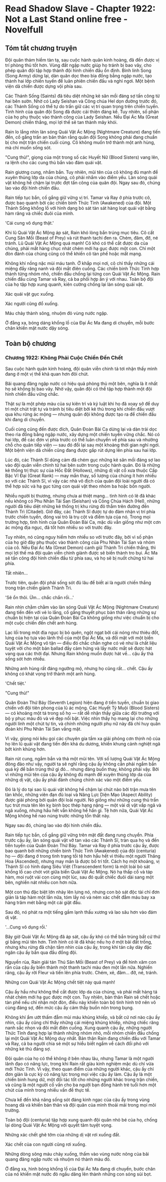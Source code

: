 # Read Shadow Slave - Chapter 1922: Not a Last Stand online free - Novelfull

## Tóm tắt chương truyện

Đội quân thám hiểm tàn tạ, sau cuộc hành quân kinh hoàng, đã đến được vị trí phòng thủ tốt hơn. Vùng đất ngập nước giúp họ tránh bị bao vây, cho phép quân đội tập hợp thành đội hình chiến đấu ổn định. Binh lính Song (Song Army) dừng lại, dàn quân dọc theo bìa đồng bằng ngập nước, tạo thành hai lớp chiến tuyến để luân phiên chiến đấu và nghỉ ngơi. Một bệnh viện dã chiến được dựng vội phía sau.

Các Thánh Sống (Saints) đã tiêu diệt những kẻ săn mồi đáng sợ tấn công từ hai bên sườn. Nhờ có Lady Seishan và Công chúa Hel dọn đường trước đó, các Thánh Sống có thể tự do trấn giữ các vị trí quan trọng trên chiến tuyến. Tình hình của quân đội Song đã được cải thiện đáng kể. Tuy nhiên, số phận của họ phụ thuộc vào thành công của Lady Seishan. Nếu Đại Ác Ma (Great Demon) chiến thắng, mọi lợi thế sẽ tan thành mây khói.

Rain lo lắng nhìn làn sóng Quái Vật Ác Mộng (Nightmare Creature) đang tiến đến, cố gắng trấn an bản thân rằng quân đội Song không phải đang chuẩn bị cho một trận chiến cuối cùng. Cô không muốn trở thành một anh hùng, mà chỉ muốn sống sót.

"Cung thủ!", giọng của một trong số các Huyết Nữ (Blood Sisters) vang lên, ra lệnh cho các cung thủ bắn vào đám quái vật.

Rain giương cung, nhắm bắn. Tuy nhiên, mũi tên của cô không đủ mạnh để xuyên thủng lớp da của chúng, cô phải nhắm vào điểm yếu. Làn sóng quái vật không hề chậm lại trước đợt tấn công của quân đội. Ngay sau đó, chúng lao vào đội hình chiến đấu.

Rain tiếp tục bắn, cố gắng giữ vững vị trí. Tamar và Ray ở phía trước cô, được bao quanh bởi các chiến binh Thức Tỉnh (Awakened) của đội. Một Thánh Sống khổng lồ với hình dạng bò sát tàn sát hàng loạt quái vật bằng hàm răng và chiếc đuôi của mình.

'Cái cung vô dụng thật.'

Khi lũ Quái Vật Ác Mộng áp sát, Rain khó lòng bắn trúng mục tiêu. Cô cất Cung Săn Mồi (Beast of Prey) và rút thanh tachi đen ra. Chém, đâm, đỡ, né tránh. Lũ Quái Vật Ác Mộng quá mạnh! Cô khó có thể cắt được da của chúng, phải mất hàng chục nhát chém mới hạ gục được một con. Chỉ một đòn đánh của chúng cũng có thể khiến cô tàn phế hoặc mất mạng.

Không khí nồng nặc mùi máu tanh. Ở khắp mọi nơi, cô chỉ thấy những cái miệng đầy răng nanh và đôi mắt điên cuồng. Các chiến binh Thức Tỉnh hợp thành từng nhóm nhỏ, chiến đấu chống lại từng con Quái Vật Ác Mộng. Rain chiến đấu cùng Tamar và Ray, cả ba phối hợp ăn ý với nhau. Toàn bộ đội của họ tập hợp xung quanh, kiên cường chống lại làn sóng quái vật.

Xác quái vật gục xuống.

Xác người cũng đổ xuống.

Máu chảy thành sông, nhuộm đỏ vùng nước ngập.

Ở đằng xa, bóng dáng khổng lồ của Đại Ác Ma đang di chuyển, mỗi bước chân khiến mặt nước dậy sóng.

## Toàn bộ chương

### Chương 1922: Không Phải Cuộc Chiến Đến Chết

Sau cuộc hành quân kinh hoàng, đội quân viễn chinh tả tơi nhận thấy mình đang ở một vị thế khả quan hơn đôi chút.

Bãi quang đãng ngập nước có hiệu quả phòng thủ một bên, nghĩa là ít nhất họ sẽ không bị bao vây. Nhờ vậy, quân đội có thể tập hợp thành một đội hình chiến đấu vững chắc.

Thật sự là một phép màu của sự kiên trì và kỷ luật khi họ đã xoay sở để duy trì một chút trật tự và tránh bị tiêu diệt bởi kẻ thù trong khi chiến đấu vượt qua khu rừng ác mộng — nhưng quân đội không được tạo ra để chiến đấu khi đang di chuyển.

Cuối cùng cũng đến được đích, Quân Đoàn Bài Ca dừng lại và dàn trải dọc theo rìa đồng bằng ngập nước, xây dựng một chiến tuyến vững chắc. Nó có hai lớp, để các đơn vị phía trước có thể luân chuyển về phía sau và nhường chỗ cho quân tiếp viện — sau đó đổi lại sau một khoảng thời gian nghỉ ngơi. Một bệnh viện dã chiến cũng đang được gấp rút dựng lên phía sau hai lớp.

Lúc đó, các Thánh Sĩ dũng cảm đã chém gục những kẻ săn mồi đáng sợ lao vào đội quân viễn chinh từ hai bên sườn trong cuộc hành quân. Đó là những kẻ thống trị thực sự của Hốc Đất (Hollows), những dị vật cổ xưa thuộc Cấp Bậc Vĩ Đại (Great Rank) — may mắn thay, số lượng của chúng ít hơn nhiều so với các Thánh Sĩ, vì vậy các nhà vô địch của quân đội loài người đã có thể hợp sức và hạ gục từng con quái vật theo nhóm ba hoặc bốn người.

Nhiều người bị thương, nhưng chưa ai thiệt mạng... tình hình có lẽ đã khác nếu không có Phu Nhân Tái San (Seishan) và Công Chúa Hách (Hel), những người đã tiêu diệt những kẻ thống trị khu rừng đỏ thẫm trên đường đến Thành Trì (Citadel). Giờ đây, các Thánh Sĩ được tự do đảm nhận vị trí phía trước chiến tuyến, đóng vai trò là trụ cột và điểm tựa của nó. Trong mọi trường hợp, tình hình của Quân Đoàn Bài Ca, mặc dù vẫn giống như một cơn ác mộng địa ngục, đã tốt hơn nhiều so với trước đây.

Tuy nhiên, nó cũng nguy hiểm hơn nhiều so với trước đây, bởi vì số phận của họ giờ đây phụ thuộc vào thành công của Phu Nhân Tái San và nhóm của cô. Nếu Đại Ác Ma (Great Demon) canh giữ Thành Trì chiến thắng, thì mọi lợi thế mà đội quân viễn chinh giành được sẽ biến thành tro bụi. Ác Ma sẽ tấn công đội hình chiến đấu từ phía sau, và họ sẽ bị nuốt chửng từ hai phía.

Tất nhiên...

Trước tiên, quân đội phải sống sót đủ lâu để biết ai là người chiến thắng trong trận chiến giành Thành Trì.

'Sẽ ổn thôi. Ừm... chắc chắn rồi...'

Rain nhìn chằm chằm vào làn sóng Quái Vật Ác Mộng (Nightmare Creature) đang tiến đến với vẻ lo lắng, cố gắng thuyết phục bản thân rằng những sự chuẩn bị hiện tại của Quân Đoàn Bài Ca không giống như việc chuẩn bị cho một cuộc chiến đến chết anh hùng.

Lạc lối trong một địa ngục bị bỏ quên, ngột ngạt bởi cái nóng như thiêu đốt, lưng của họ tựa vào lãnh thổ của một Đại Ác Ma, và đối mặt với một biển Quái Vật Ác Mộng vô tận — điều đó chắc chắn nghe có vẻ như là chất liệu tuyệt vời cho một bản ballad đầy cảm hứng và lấy nước mắt sẽ được hát vang qua các thời đại. Nhưng Rain không muốn được hát về... cậu ấy thà sống sót hơn nhiều.

Những anh hùng rất đáng ngưỡng mộ, nhưng họ cũng rất... chết. Cậu ấy không có khát vọng trở thành một anh hùng.

'Chết tiệt.'

"Cung thủ!"

Quân Đoàn Thứ Bảy (Seventh Legion) hiện đang ở tiền tuyến, chuẩn bị giao chiến với đội tiên phong của lũ ác mộng. Các Huyết Tỷ Muội (Blood Sisters) — có khoảng một tá trong số họ — rất dễ nhận thấy giữa các đội trưởng với bộ y phục màu đỏ và vẻ đẹp nổi bật. Việc nhìn thấy họ mang lại cho những người lính một chút tự tin, và chính những người phụ nữ này đã chỉ huy quân đoàn khi Phu Nhân Tái San vắng mặt.

Vì vậy, giọng nói kêu gọi các chuyên gia tầm xa giải phóng cơn thịnh nộ của họ lên lũ quái vật đang tiến đến khá du dương, khiến khung cảnh nghiệt ngã bớt kinh khủng hơn.

Rain rút cung, ngắm bắn và thả một mũi tên. Với số lượng Quái Vật Ác Mộng đông đảo như vậy, người ta sẽ nghĩ rằng cậu ấy không cần phải ngắm bắn quá kỹ để bắn trúng thứ gì đó... nhưng đáng buồn thay, không phải vậy. Bởi vì những mũi tên của cậu ấy không đủ mạnh để xuyên thủng lớp da của những dị vật, cậu ấy phải đánh chúng chính xác vào một điểm yếu.

Đó là lý do tại sao lũ quái vật không hề chậm lại chút nào bởi trận mưa tên tàn khốc, những viên đạn đủ loại và Năng Lực Diện Mạo (Aspect Ability) được giải phóng bởi quân đội loài người. Nó giống như những cung thủ trần tục trút mưa tên lên kỵ binh bọc thép hạng nặng — một vài dị vật vấp ngã và ngã xuống, nhưng hầu hết vẫn không hề hấn gì. Tệ hơn nữa, Quái Vật Ác Mộng không hề nao núng trước những tổn thất này.

Ngay sau đó, chúng lao vào đội hình chiến đấu.

Rain tiếp tục bắn, cố gắng giữ vững trên mặt đất đang rung chuyển. Phía trước cậu ấy, làn sóng quái vật vỡ tan vào các Thánh Sĩ, tràn qua họ và đến tiền tuyến của Quân Đoàn Thứ Bảy. Tamar và Ray ở phía trước cậu ấy, được bao quanh bởi những chiến binh Thức Tỉnh (Awakened) của đội (centuria) họ — đội đang ở trong tình trạng tồi tệ hơn hầu hết vì thiếu một người Thăng Hoa (Ascended), nhưng may mắn là được bố trí tốt. Cách họ một khoảng, vị Thánh Sĩ có hình dạng Siêu Việt (Transcendent form) là một loài bò sát khổng lồ cao chót vót giữa biển Quái Vật Ác Mộng. Nó hạ thấp cổ và táp hàm, moi ruột vài con cùng một lúc, sau đó quất chiếc đuôi dài sang một bên, nghiền nát nhiều con hơn nữa.

Một con thú đặc biệt lớn nhảy lên lưng nó, nhưng con bò sát độc tài chỉ đơn giản là táp hàm một lần nữa, tóm lấy nó và ném xác chết đẫm máu bay xa hàng trăm mét bằng một cái giật đầu.

Sau đó, nó phát ra một tiếng gầm lạnh thấu xương và lao sâu hơn vào đám dị vật.

'...Cung vô dụng rồi.'

Bây giờ Quái Vật Ác Mộng đã áp sát, cậu ấy khó có thể bắn trúng bất cứ thứ gì bằng mũi tên hơn. Tình hình có lẽ đã khác nếu họ ở một bãi đất trống, nhưng khu rừng đã chặn tầm nhìn của cậu ấy, trong khi tán cây dày đặc ngăn cậu ấy bắn qua đầu đồng đội.

Nguyền rủa, Rain giải tán Thú Săn Mồi (Beast of Prey) và để hình xăm con rắn của cậu ấy biến thành một thanh tachi màu đen một lần nữa. Nghiến răng, cậu ấy rời Fleur và tiến lên phía trước. Chém, xẻ, đâm... đỡ, né, tránh.

Những con Quái Vật Ác Mộng chết tiệt này quá mạnh!

Cậu ấy hầu như không thể cắt được lớp da của chúng, và phải mất hàng tá nhát chém mới hạ gục được một con. Tuy nhiên, bản thân Rain sẽ chết hoặc tàn phế nếu chỉ nhận một đòn, điều này khiến toàn bộ tình hình trở nên vô cùng đáng sợ, đến mức cậu ấy cảm thấy buồn nôn trong bụng.

Không khí ẩm ướt thấm đẫm mùi máu khủng khiếp, và bất cứ nơi nào cậu ấy nhìn, cậu ấy cũng chỉ thấy những cái miệng khủng khiếp, những chiếc răng nanh sắc nhọn và đôi mắt điên cuồng. Xung quanh cậu ấy, những người Thức Tỉnh đang hợp lại thành những nhóm nhỏ, mỗi nhóm chiến đấu chống lại một Quái Vật Ác Mộng duy nhất. Bản thân Rain đang chiến đấu với Tamar và Ray, cả ba người chia sẻ một sự hiểu biết ngầm về cách đối phó với những kẻ thù đáng sợ.

Đội quân của họ có thể không ở bên nhau lâu, nhưng Tamar là một người lãnh đạo có năng lực, trong khi Rain rất giàu kinh nghiệm mặc dù chỉ vừa mới Thức Tỉnh. Vì vậy, theo quan điểm của những người khác, cậu ấy chỉ đơn giản là cực kỳ có năng lực trong mọi việc cậu ấy làm. Cậu ấy là một chiến binh hung dữ, một đối tác tốt cho những người khác trong trận chiến, và cũng là một người cố vấn cho ba người bạn đồng hành trẻ tuổi hơn một chút của mình trong nhiều vấn đề thực tế.

Chưa kể đến khả năng sống sót đáng kinh ngạc của cậu ấy trong vùng hoang dã và khiến bản thân và đội quân của mình thoải mái trong mọi môi trường.

Toàn bộ đội (centuria) tập hợp xung quanh đội quân nhỏ bé của họ, chống lại dòng Quái Vật Ác Mộng với quyết tâm tuyệt vọng.

Những xác chết ghê tởm của những dị vật rơi xuống đất.

Xác chết của con người cũng rơi xuống.

Những dòng sông máu chảy xuống, thấm vào vùng nước nông của bãi quang đãng ngập nước và nhuộm nó thành màu đỏ.

Ở đằng xa, hình bóng khổng lồ của Đại Ác Ma đang di chuyển, bước chân của nó khiến mặt nước đỏ ngầu dâng lên thành những con sóng sủi bọt.